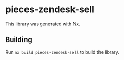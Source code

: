 # pieces-zendesk-sell

This library was generated with [Nx](https://nx.dev).

## Building

Run `nx build pieces-zendesk-sell` to build the library.
